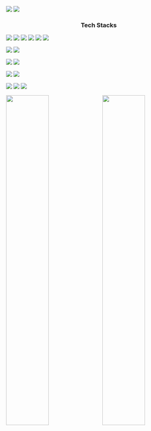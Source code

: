 

<img src="https://capsule-render.vercel.app/api?type=waving&color=timeAuto&height=300&section=header&text=Yong_Woo_Lee&fontSize=90" />


<a href="https://hits.seeyoufarm.com">
<img src="https://hits.seeyoufarm.com/api/count/incr/badge.svg?url=https%3A%2F%2Fgithub.com%2Fywdavid96&count_bg=%2379C83D&title_bg=%23555555&icon=github.svg&icon_color=%23E7E7E7&title=hits&edge_flat=false"/>
</a>

<h3 align="center">Tech Stacks</h3>

<img src="https://img.shields.io/badge/JAVA-007396?style=for-the-badge&logo=java&logoColor=white&do"></a>
<img src="https://img.shields.io/badge/Python-3766AB?style=for-the-badge&logo=Python&logoColor=white"/></a>
<img src="https://img.shields.io/badge/Spring Boot-6DB33F?style=for-the-badge&logo=Spring Boot&logoColor=white"/>
<img src="https://img.shields.io/badge/C-A8B9CC?style=for-the-badge&logo=C&logoColor=white"></a>
<img src="https://img.shields.io/badge/C++-00599C?style=for-the-badge&logo=C%2B%2B&logoColor=white"></a>
<img src="https://img.shields.io/badge/C Sharp-239120?style=for-the-badge&logo=C Sharp&logoColor=white"></a>

<img src="https://img.shields.io/badge/html-E34F26?style=for-the-badge&logo=html5&logoColor=white"></a>
<img src="https://img.shields.io/badge/css-1572B6?style=for-the-badge&logo=css3&logoColor=white"></a>

<img src="https://img.shields.io/badge/oracle-F80000?style=for-the-badge&logo=oracle&logoColor=white"></a>
<img src="https://img.shields.io/badge/mysql-4479A1?style=for-the-badge&logo=mysql&logoColor=white"></a>

<img src="https://img.shields.io/badge/PyTorch-EE4C2C?style=for-the-badge&logo=PyTorch&logoColor=white"></a>
<img src="https://img.shields.io/badge/TensorFlow-FF6F00?style=for-the-badge&logo=TensorFlow&logoColor=white"></a>

<img src="https://img.shields.io/badge/github-181717?style=for-the-badge&logo=github&logoColor=white"></a>
<img src="https://img.shields.io/badge/linux-FCC624?style=for-the-badge&logo=linux&logoColor=black"></a>
<img src="https://img.shields.io/badge/Amazon AWS-232F3E?style=for-the-badge&logo=Amazon AWS&logoColor=white"></a>



<img  src="https://github-readme-stats.vercel.app/api?username=ywdavid96&show_icons=true&hide_border=true&theme=highcontrast" width="48%" align="right" >
<img  src="https://github-readme-streak-stats.herokuapp.com/?user=ywdavid96&theme=highcontrast" width="48%" >





<!--
**ywdavid96/ywdavid96** is a ✨ _special_ ✨ repository because its `README.md` (this file) appears on your GitHub profile.

Here are some ideas to get you started:

- 🔭 I’m currently working on ...
- 🌱 I’m currently learning ...
- 👯 I’m looking to collaborate on ...
- 🤔 I’m looking for help with ...
- 💬 Ask me about ...
- 📫 How to reach me: ...
- 😄 Pronouns: ...
- ⚡ Fun fact: ...
-->
